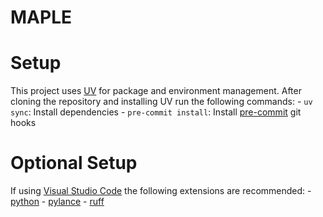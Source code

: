 # MAPLE

# Setup
This project uses [UV](https://docs.astral.sh/uv/) for package and environment management.
After cloning the repository and installing UV run the following commands:
    - `uv sync`: Install dependencies
    - `pre-commit install`: Install [pre-commit](https://pre-commit.com/) git hooks

# Optional Setup
If using [Visual Studio Code](https://code.visualstudio.com/) the following extensions are recommended:
    - [python](https://marketplace.visualstudio.com/items?itemName=ms-python.python)
    - [pylance](https://marketplace.visualstudio.com/items?itemName=ms-python.vscode-pylance)
    - [ruff](https://marketplace.visualstudio.com/items?itemName=charliermarsh.ruff)
